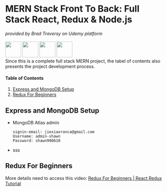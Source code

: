 # MERN Stack Front To Back: Full Stack React, Redux & Node.js
_provided by Brad Traversy on Udemy platform_ <br><br>
<img height="50" src="https://user-images.githubusercontent.com/25181517/182884177-d48a8579-2cd0-447a-b9a6-ffc7cb02560e.png">
<img height="50" src="https://user-images.githubusercontent.com/25181517/183859966-a3462d8d-1bc7-4880-b353-e2cbed900ed6.png">
<img height="50" src="https://user-images.githubusercontent.com/25181517/183897015-94a058a6-b86e-4e42-a37f-bf92061753e5.png">
<img height="50" src="https://user-images.githubusercontent.com/25181517/183568594-85e280a7-0d7e-4d1a-9028-c8c2209e073c.png">
<br>
Since this is a complete full stack MERN project, the tabel of contents also presents the project development process.
#### Table of Contents
1. [Express and MongoDB Setup](#anchor_1)<br/>
1. [Redux For Beginners](#anchor_999)<br/>

## Express and MongoDB Setup<a name="anchor_1"></a>
- MongoDB Atlas admin
    ```
    signin-email: jiexiaoranca@gmail.com
    Username: admin-shawn
    Password: shawn990610
    ```
- sss

## Redux For Beginners<a name="anchor_999"></a>
More details need to access this video: [Redux For Beginners | React Redux Tutorial](https://www.youtube.com/watch?v=CVpUuw9XSjY)
